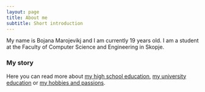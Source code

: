 ```yaml
---
layout: page
title: About me
subtitle: Short introduction
---
```


My name is Bojana Marojevikj and I am currently 19 years old. I am a student at the Faculty of Computer Science and Engineering in Skopje.


### My story

Here you can read more about [my high school education](https://en.wikipedia.org/wiki/The_Princess_Bride_%28film%29), [my university education](https://beautifuljekyll.com/) or [my hobbies and passions](https://deanattali.com/).
